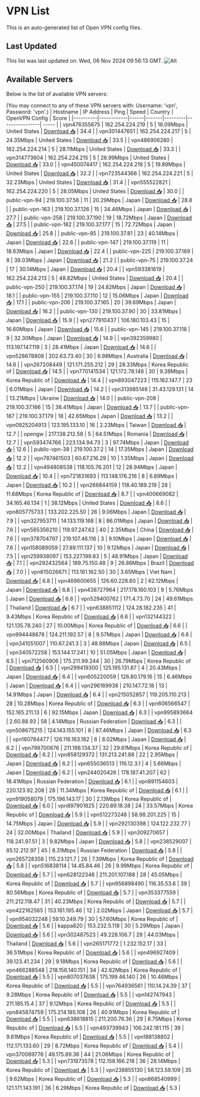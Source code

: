 # VPN List

This is an auto-generated list of Open VPN config files.

## Last Updated

This list was last updated on: Wed, 06 Nov 2024 09:56:13 GMT.
![Alt](https://repobeats.axiom.co/api/embed/186b98318ef1479477931607c1ad7d823f12451f.svg "Repobeats analytics image")

## Available Servers

Below is the list of available VPN servers:

(You may connect to any of these VPN servers with: Username: 'vpn', Password: 'vpn'.)
| Hostname | IP Address | Ping | Speed | Country | OpenVPN Config | Score |
|----------|------------|------|-------|---------|----------------| ----- |
| vpn476355675 | 162.254.224.219 | 5 | 18.09Mbps | United States | [Download 📥](./configs/server_0_US.ovpn) | 34.4 |
| vpn301447651 | 162.254.224.217 | 5 | 24.35Mbps | United States | [Download 📥](./configs/server_1_US.ovpn) | 33.5 |
| vpn486906280 | 162.254.224.214 | 5 | 28.11Mbps | United States | [Download 📥](./configs/server_2_US.ovpn) | 33.3 |
| vpn314773604 | 162.254.224.215 | 5 | 26.99Mbps | United States | [Download 📥](./configs/server_3_US.ovpn) | 33.0 |
| vpn450074417 | 162.254.224.218 | 5 | 19.89Mbps | United States | [Download 📥](./configs/server_4_US.ovpn) | 32.2 |
| vpn723544366 | 162.254.224.221 | 5 | 32.23Mbps | United States | [Download 📥](./configs/server_5_US.ovpn) | 31.4 |
| vpn555522821 | 162.254.224.220 | 5 | 28.05Mbps | United States | [Download 📥](./configs/server_6_US.ovpn) | 30.0 |
| public-vpn-94 | 219.100.37.56 | 11 | 20.29Mbps | Japan | [Download 📥](./configs/server_7_JP.ovpn) | 28.8 |
| public-vpn-163 | 219.100.37.126 | 15 | 34.46Mbps | Japan | [Download 📥](./configs/server_8_JP.ovpn) | 27.7 |
| public-vpn-258 | 219.100.37.190 | 19 | 18.72Mbps | Japan | [Download 📥](./configs/server_9_JP.ovpn) | 27.5 |
| public-vpn-182 | 219.100.37.177 | 15 | 72.72Mbps | Japan | [Download 📥](./configs/server_10_JP.ovpn) | 25.8 |
| public-vpn-85 | 219.100.37.81 | 23 | 40.14Mbps | Japan | [Download 📥](./configs/server_11_JP.ovpn) | 22.6 |
| public-vpn-147 | 219.100.37.119 | 11 | 18.63Mbps | Japan | [Download 📥](./configs/server_12_JP.ovpn) | 22.4 |
| public-vpn-225 | 219.100.37.169 | 8 | 39.03Mbps | Japan | [Download 📥](./configs/server_13_JP.ovpn) | 21.2 |
| public-vpn-75 | 219.100.37.24 | 17 | 30.14Mbps | Japan | [Download 📥](./configs/server_14_JP.ovpn) | 20.4 |
| vpn593381619 | 162.254.224.213 | 5 | 48.82Mbps | United States | [Download 📥](./configs/server_15_US.ovpn) | 20.4 |
| public-vpn-250 | 219.100.37.174 | 19 | 24.82Mbps | Japan | [Download 📥](./configs/server_16_JP.ovpn) | 18.1 |
| public-vpn-155 | 219.100.37.110 | 12 | 15.06Mbps | Japan | [Download 📥](./configs/server_17_JP.ovpn) | 17.1 |
| public-vpn-206 | 219.100.37.165 | 20 | 39.69Mbps | Japan | [Download 📥](./configs/server_18_JP.ovpn) | 16.2 |
| public-vpn-130 | 219.100.37.90 | 30 | 33.81Mbps | Japan | [Download 📥](./configs/server_19_JP.ovpn) | 15.9 |
| vpn277910437 | 106.180.103.43 | 15 | 16.60Mbps | Japan | [Download 📥](./configs/server_20_JP.ovpn) | 15.6 |
| public-vpn-145 | 219.100.37.118 | 9 | 32.30Mbps | Japan | [Download 📥](./configs/server_21_JP.ovpn) | 14.9 |
| vpn392359980 | 113.197.147.119 | 3 | 28.41Mbps | Japan | [Download 📥](./configs/server_22_JP.ovpn) | 14.6 |
| vpn528678808 | 202.63.73.40 | 30 | 6.98Mbps | Australia | [Download 📥](./configs/server_23_AU.ovpn) | 14.6 |
| vpn267208449 | 121.171.255.212 | 29 | 28.33Mbps | Korea Republic of | [Download 📥](./configs/server_24_KR.ovpn) | 14.5 |
| vpn770141534 | 121.172.78.148 | 30 | 9.38Mbps | Korea Republic of | [Download 📥](./configs/server_25_KR.ovpn) | 14.4 |
| vpn893047223 | 115.162.147.7 | 23 | 6.01Mbps | Japan | [Download 📥](./configs/server_26_JP.ovpn) | 14.2 |
| vpn313985146 | 31.43.129.131 | 14 | 13.21Mbps | Ukraine | [Download 📥](./configs/server_27_UA.ovpn) | 14.0 |
| public-vpn-208 | 219.100.37.166 | 15 | 38.41Mbps | Japan | [Download 📥](./configs/server_28_JP.ovpn) | 13.7 |
| public-vpn-187 | 219.100.37.179 | 18 | 42.65Mbps | Japan | [Download 📥](./configs/server_29_JP.ovpn) | 13.2 |
| vpn0925204913 | 123.195.133.10 | 16 | 2.23Mbps | Taiwan | [Download 📥](./configs/server_30_TW.ovpn) | 12.7 |
| opengw | 217.138.212.58 | 5 | 64.51Mbps | Romania | [Download 📥](./configs/server_31_RO.ovpn) | 12.7 |
| vpn593474766 | 223.134.94.73 | 3 | 97.74Mbps | Japan | [Download 📥](./configs/server_32_JP.ovpn) | 12.6 |
| public-vpn-38 | 219.100.37.2 | 14 | 17.35Mbps | Japan | [Download 📥](./configs/server_33_JP.ovpn) | 12.2 |
| vpn787461503 | 60.67.216.29 | 10 | 1.35Mbps | Japan | [Download 📥](./configs/server_34_JP.ovpn) | 12.2 |
| vpn494808538 | 118.105.76.201 | 12 | 28.94Mbps | Japan | [Download 📥](./configs/server_35_JP.ovpn) | 10.4 |
| vpn721831693 | 113.148.176.216 | 8 | 6.89Mbps | Japan | [Download 📥](./configs/server_36_JP.ovpn) | 10.2 |
| vpn266844159 | 118.40.189.219 | 28 | 11.68Mbps | Korea Republic of | [Download 📥](./configs/server_37_KR.ovpn) | 8.7 |
| vpn400669082 | 34.165.46.134 | 1 | 38.12Mbps | United States | [Download 📥](./configs/server_38_US.ovpn) | 8.6 |
| vpn805775733 | 133.202.225.50 | 26 | 9.06Mbps | Japan | [Download 📥](./configs/server_39_JP.ovpn) | 7.9 |
| vpn327953711 | 14.133.119.168 | 8 | 86.01Mbps | Japan | [Download 📥](./configs/server_40_JP.ovpn) | 7.6 |
| vpn565356210 | 119.97.247.62 | 40 | 2.35Mbps | China | [Download 📥](./configs/server_41_CN.ovpn) | 7.6 |
| vpn378704797 | 219.107.46.116 | 3 | 9.10Mbps | Japan | [Download 📥](./configs/server_42_JP.ovpn) | 7.6 |
| vpn158089059 | 27.89.111.137 | 10 | 9.12Mbps | Japan | [Download 📥](./configs/server_43_JP.ovpn) | 7.5 |
| vpn259938097 | 153.227.199.83 | 5 | 48.91Mbps | Japan | [Download 📥](./configs/server_44_JP.ovpn) | 7.1 |
| vpn292432564 | 189.75.150.48 | 9 | 26.86Mbps | Brazil | [Download 📥](./configs/server_45_BR.ovpn) | 7.0 |
| vpn615026671 | 113.161.162.50 | 30 | 3.65Mbps | Viet Nam | [Download 📥](./configs/server_46_VN.ovpn) | 6.8 |
| vpn469600655 | 126.60.228.60 | 2 | 62.12Mbps | Japan | [Download 📥](./configs/server_47_JP.ovpn) | 6.8 |
| vpn438727964 | 217.178.160.103 | 9 | 5.76Mbps | Japan | [Download 📥](./configs/server_48_JP.ovpn) | 6.8 |
| vpn529400762 | 171.4.73.70 | 24 | 49.61Mbps | Thailand | [Download 📥](./configs/server_49_TH.ovpn) | 6.7 |
| vpn638851112 | 124.28.182.235 | 41 | 9.43Mbps | Korea Republic of | [Download 📥](./configs/server_50_KR.ovpn) | 6.6 |
| vpn132144322 | 121.135.78.240 | 27 | 10.00Mbps | Korea Republic of | [Download 📥](./configs/server_51_KR.ovpn) | 6.6 |
| vpn994448878 | 124.211.192.57 | 8 | 9.57Mbps | Japan | [Download 📥](./configs/server_52_JP.ovpn) | 6.6 |
| vpn341051007 | 110.67.241.3 | 3 | 48.88Mbps | Japan | [Download 📥](./configs/server_53_JP.ovpn) | 6.5 |
| vpn340572258 | 153.144.17.241 | 10 | 51.05Mbps | Japan | [Download 📥](./configs/server_54_JP.ovpn) | 6.5 |
| vpn712560906 | 175.211.99.244 | 30 | 26.79Mbps | Korea Republic of | [Download 📥](./configs/server_55_KR.ovpn) | 6.5 |
| vpn299419300 | 125.195.131.87 | 4 | 20.43Mbps | Japan | [Download 📥](./configs/server_56_JP.ovpn) | 6.4 |
| vpn605220059 | 126.80.179.16 | 15 | 6.46Mbps | Japan | [Download 📥](./configs/server_57_JP.ovpn) | 6.4 |
| vpn296169938 | 210.147.72.18 | 13 | 14.91Mbps | Japan | [Download 📥](./configs/server_58_JP.ovpn) | 6.4 |
| vpn215052857 | 119.205.110.213 | 28 | 10.28Mbps | Korea Republic of | [Download 📥](./configs/server_59_KR.ovpn) | 6.3 |
| vpn606566547 | 152.165.211.13 | 6 | 92.15Mbps | Japan | [Download 📥](./configs/server_60_JP.ovpn) | 6.3 |
| vpn995893664 | 2.60.88.93 | 58 | 4.14Mbps | Russian Federation | [Download 📥](./configs/server_61_RU.ovpn) | 6.3 |
| vpn508675215 | 124.143.155.101 | 8 | 87.46Mbps | Japan | [Download 📥](./configs/server_62_JP.ovpn) | 6.3 |
| vpn160784477 | 126.116.163.182 | 6 | 8.02Mbps | Japan | [Download 📥](./configs/server_63_JP.ovpn) | 6.2 |
| vpn798700876 | 211.198.134.37 | 32 | 29.61Mbps | Korea Republic of | [Download 📥](./configs/server_64_KR.ovpn) | 6.2 |
| vpn858129372 | 131.213.241.88 | 22 | 2.95Mbps | Japan | [Download 📥](./configs/server_65_JP.ovpn) | 6.2 |
| vpn655036513 | 116.12.3.1 | 4 | 5.66Mbps | Japan | [Download 📥](./configs/server_66_JP.ovpn) | 6.2 |
| vpn244020426 | 178.187.41.207 | 62 | 18.41Mbps | Russian Federation | [Download 📥](./configs/server_67_RU.ovpn) | 6.1 |
| vpn891154603 | 220.123.92.208 | 28 | 11.34Mbps | Korea Republic of | [Download 📥](./configs/server_68_KR.ovpn) | 6.1 |
| vpn919058079 | 175.196.143.17 | 30 | 2.13Mbps | Korea Republic of | [Download 📥](./configs/server_69_KR.ovpn) | 6.0 |
| vpn897901825 | 220.89.18.38 | 24 | 33.57Mbps | Korea Republic of | [Download 📥](./configs/server_70_KR.ovpn) | 5.9 |
| vpn512273248 | 58.98.201.225 | 15 | 14.75Mbps | Japan | [Download 📥](./configs/server_71_JP.ovpn) | 5.9 |
| vpn292130398 | 124.122.232.77 | 24 | 32.00Mbps | Thailand | [Download 📥](./configs/server_72_TH.ovpn) | 5.9 |
| vpn309270657 | 118.241.97.51 | 3 | 9.82Mbps | Japan | [Download 📥](./configs/server_73_JP.ovpn) | 5.8 |
| vpn238529007 | 85.12.212.97 | 45 | 8.31Mbps | Russian Federation | [Download 📥](./configs/server_74_RU.ovpn) | 5.8 |
| vpn265728358 | 115.23.121.7 | 26 | 7.39Mbps | Korea Republic of | [Download 📥](./configs/server_75_KR.ovpn) | 5.8 |
| vpn516838114 | 14.45.84.46 | 26 | 9.99Mbps | Korea Republic of | [Download 📥](./configs/server_76_KR.ovpn) | 5.7 |
| vpn628122346 | 211.201.107.188 | 28 | 45.05Mbps | Korea Republic of | [Download 📥](./configs/server_77_KR.ovpn) | 5.7 |
| vpn956898490 | 116.35.53.6 | 39 | 80.56Mbps | Korea Republic of | [Download 📥](./configs/server_78_KR.ovpn) | 5.7 |
| vpn353377559 | 211.212.118.47 | 31 | 40.23Mbps | Korea Republic of | [Download 📥](./configs/server_79_KR.ovpn) | 5.7 |
| vpn422162565 | 153.161.195.46 | 12 | 2.02Mbps | Japan | [Download 📥](./configs/server_80_JP.ovpn) | 5.7 |
| vpn954032248 | 59.10.249.79 | 30 | 57.60Mbps | Korea Republic of | [Download 📥](./configs/server_81_KR.ovpn) | 5.6 |
| kappa820 | 153.232.5.118 | 30 | 5.29Mbps | Japan | [Download 📥](./configs/server_82_JP.ovpn) | 5.6 |
| vpn302487523 | 49.228.106.7 | 29 | 44.03Mbps | Thailand | [Download 📥](./configs/server_83_TH.ovpn) | 5.6 |
| vpn265171772 | 1.232.152.17 | 33 | 36.51Mbps | Korea Republic of | [Download 📥](./configs/server_84_KR.ovpn) | 5.6 |
| vpn496927409 | 39.123.41.234 | 29 | 9.18Mbps | Korea Republic of | [Download 📥](./configs/server_85_KR.ovpn) | 5.6 |
| vpn466288548 | 218.156.140.151 | 34 | 42.62Mbps | Korea Republic of | [Download 📥](./configs/server_86_KR.ovpn) | 5.5 |
| vpn807037638 | 175.199.46.140 | 26 | 10.46Mbps | Korea Republic of | [Download 📥](./configs/server_87_KR.ovpn) | 5.5 |
| vpn764936561 | 110.14.24.39 | 37 | 9.28Mbps | Korea Republic of | [Download 📥](./configs/server_88_KR.ovpn) | 5.5 |
| vpn142747943 | 211.185.15.4 | 37 | 9.12Mbps | Korea Republic of | [Download 📥](./configs/server_89_KR.ovpn) | 5.5 |
| vpn845874759 | 175.214.185.108 | 26 | 40.91Mbps | Korea Republic of | [Download 📥](./configs/server_90_KR.ovpn) | 5.5 |
| vpn638618815 | 211.200.76.36 | 29 | 8.75Mbps | Korea Republic of | [Download 📥](./configs/server_91_KR.ovpn) | 5.5 |
| vpn493739943 | 106.242.181.115 | 39 | 9.61Mbps | Korea Republic of | [Download 📥](./configs/server_92_KR.ovpn) | 5.5 |
| vpn188138802 | 112.171.133.60 | 29 | 8.72Mbps | Korea Republic of | [Download 📥](./configs/server_93_KR.ovpn) | 5.4 |
| vpn370089776 | 49.175.89.36 | 44 | 21.06Mbps | Korea Republic of | [Download 📥](./configs/server_94_KR.ovpn) | 5.3 |
| vpn731873578 | 112.158.166.218 | 36 | 28.14Mbps | Korea Republic of | [Download 📥](./configs/server_95_KR.ovpn) | 5.3 |
| vpn238855130 | 58.123.59.109 | 35 | 9.62Mbps | Korea Republic of | [Download 📥](./configs/server_96_KR.ovpn) | 5.3 |
| vpn868540999 | 121.171.143.191 | 36 | 6.29Mbps | Korea Republic of | [Download 📥](./configs/server_97_KR.ovpn) | 5.3 |
